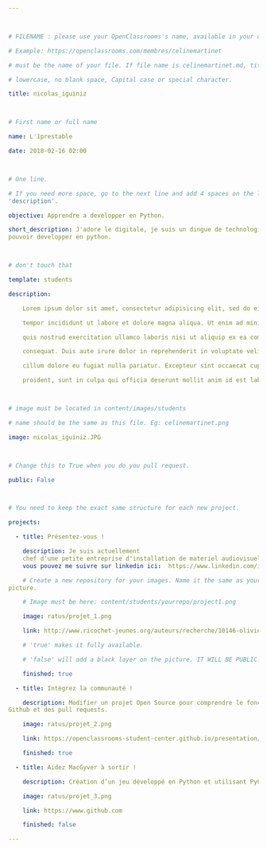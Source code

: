 ```yaml
---



# FILENAME : please use your OpenClassrooms's name, available in your url.

# Example: https://openclassrooms.com/membres/celinemartinet

# must be the name of your file. If file name is celinemartinet.md, title is celinemartinet.

# lowercase, no blank space, Capital case or special character.

title: nicolas_iguiniz



# First name or full name

name: L'1prestable

date: 2018-02-16 02:00



# One line.

# If you need more space, go to the next line and add 4 spaces on the left, as in 
'description'.

objective: Apprendre a developper en Python.

short_description: J'adore le digitale, je suis un dingue de technologie. je suis impatien de 
pouvoir developper en python.



# don't touch that

template: students

description:

    Lorem ipsum dolor sit amet, consectetur adipisicing elit, sed do eiusmod

    tempor incididunt ut labore et dolore magna aliqua. Ut enim ad minim veniam,

    quis nostrud exercitation ullamco laboris nisi ut aliquip ex ea commodo

    consequat. Duis aute irure dolor in reprehenderit in voluptate velit esse

    cillum dolore eu fugiat nulla pariatur. Excepteur sint occaecat cupidatat non

    proident, sunt in culpa qui officia deserunt mollit anim id est laborum.



# image must be located in content/images/students

# name should be the same as this file. Eg: celinemartinet.png

image: nicolas_iguiniz.JPG



# Change this to True when you do you pull request.

public: False



# You need to keep the exact same structure for each new project.

projects:

  - title: Présentez-vous !

    description: Je suis actuellement 
    chef d'une petite entreprise d'installation de materiel audiovisuel, 
    vous pouvez me suivre sur linkedin ici:  https://www.linkedin.com/in/nicolas-iguiniz-a85385136.

    # Create a new repository for your images. Name it the same as your nickname and profile 
picture.

    # Image must be here: content/students/yourrepo/project1.png

    image: ratus/projet_1.png

    link: http://www.ricochet-jeunes.org/auteurs/recherche/10146-olivier-vogel

    # 'true' makes it fully available.

    # 'false' will add a black layer on the picture. IT WILL BE PUBLIC!

    finished: true

  - title: Intégrez la communauté !

    description: Modifier un projet Open Source pour comprendre le fonctionnement de Git, de 
Github et des pull requests. 

    image: ratus/projet_2.png

    link: https://openclassrooms-student-center.github.io/presentation/students/ratus.html

    finished: true

  - title: Aidez MacGyver à sortir !

    description: Création d’un jeu développé en Python et utilisant PyGame.

    image: ratus/projet_3.png

    link: https://www.github.com

    finished: false

---
```

